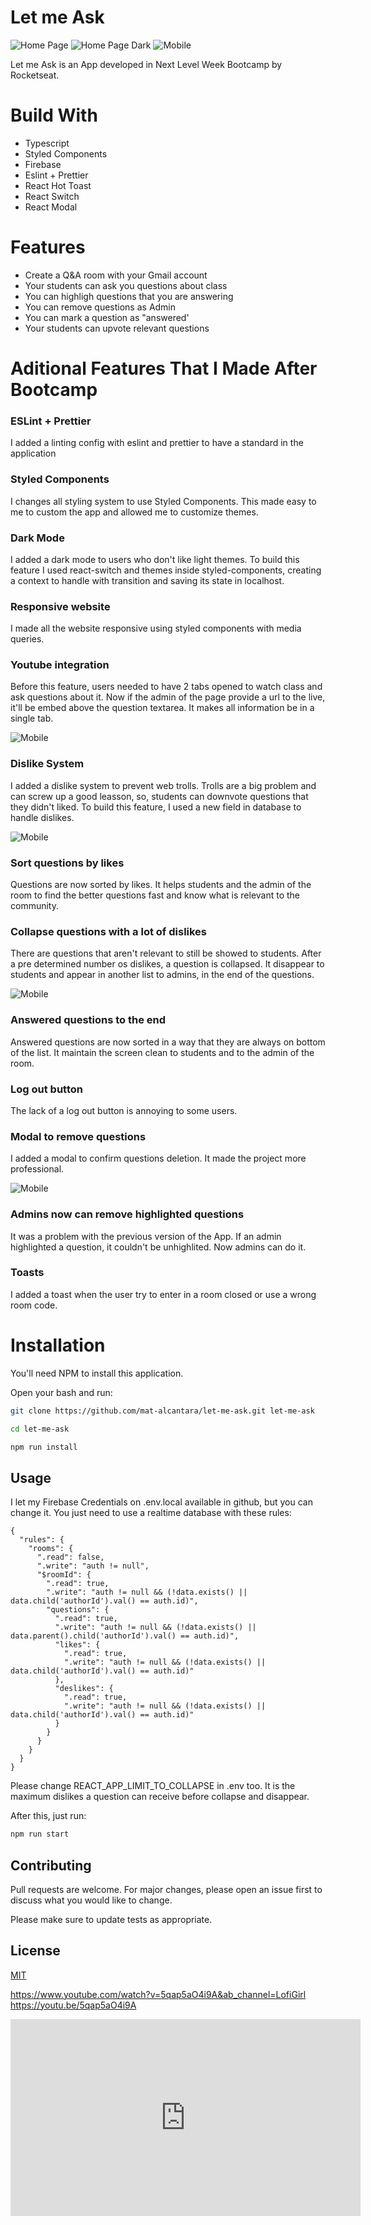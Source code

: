 # Let me Ask

![Home Page](./src/assets/web-home.png)
![Home Page Dark](./src/assets/web-home-dark.png)
![Mobile](./src/assets/mobile-views.png)

Let me Ask is an App developed in Next Level Week Bootcamp by Rocketseat.

# Build With

- Typescript
- Styled Components
- Firebase
- Eslint + Prettier
- React Hot Toast
- React Switch
- React Modal

# Features

- Create a Q&A room with your Gmail account
- Your students can ask you questions about class
- You can highligh questions that you are answering
- You can remove questions as Admin
- You can mark a question as "answered'
- Your students can upvote relevant questions

# Aditional Features That I Made After Bootcamp

### ESLint + Prettier

I added a linting config with eslint and prettier to have a standard in the application

### Styled Components

I changes all styling system to use Styled Components. This made easy to me to custom the app and allowed me to customize themes.

### Dark Mode

I added a dark mode to users who don't like light themes. To build this feature I used react-switch and themes inside styled-components, creating a context to handle with transition and saving its state in localhost.

### Responsive website

I made all the website responsive using styled components with media queries.

### Youtube integration

Before this feature, users needed to have 2 tabs opened to watch class and ask questions about it. Now if the admin of the page provide a url to the live, it'll be embed above the question textarea. It makes all information be in a single tab.

![Mobile](./src/assets/youtube-integration.png)

### Dislike System

I added a dislike system to prevent web trolls. Trolls are a big problem and can screw up a good leasson, so, students can downvote questions that they didn't liked. To build this feature, I used a new field in database to handle dislikes.

![Mobile](./src/assets/dislike-system.png)

### Sort questions by likes

Questions are now sorted by likes. It helps students and the admin of the room to find the better questions fast and know what is relevant to the community.

### Collapse questions with a lot of dislikes

There are questions that aren't relevant to still be showed to students. After a pre determined number os dislikes, a question is collapsed. It disappear to students and appear in another list to admins, in the end of the questions.

![Mobile](./src/assets/collapsed-answer.png)

### Answered questions to the end

Answered questions are now sorted in a way that they are always on bottom of the list. It maintain the screen clean to students and to the admin of the room.

### Log out button

The lack of a log out button is annoying to some users.

### Modal to remove questions

I added a modal to confirm questions deletion. It made the project more professional.

![Mobile](./src/assets/modal-example.png)

### Admins now can remove highlighted questions

It was a problem with the previous version of the App. If an admin highlighted a question, it couldn't be unhighlited. Now admins can do it.

### Toasts

I added a toast when the user try to enter in a room closed or use a wrong room code.

# Installation

You'll need NPM to install this application.

Open your bash and run:

```bash
git clone https://github.com/mat-alcantara/let-me-ask.git let-me-ask
```

```bash
cd let-me-ask
```

```bash
npm run install
```

## Usage

I let my Firebase Credentials on .env.local available in github, but you can change it. You just need to use a realtime database with these rules:

```
{
  "rules": {
    "rooms": {
      ".read": false,
      ".write": "auth != null",
      "$roomId": {
        ".read": true,
        ".write": "auth != null && (!data.exists() || data.child('authorId').val() == auth.id)",
        "questions": {
          ".read": true,
          ".write": "auth != null && (!data.exists() || data.parent().child('authorId').val() == auth.id)",
          "likes": {
            ".read": true,
            ".write": "auth != null && (!data.exists() || data.child('authorId').val() == auth.id)"
          },
          "deslikes": {
            ".read": true,
            ".write": "auth != null && (!data.exists() || data.child('authorId').val() == auth.id)"
          }
        }
      }
    }
  }
}
```

Please change REACT_APP_LIMIT_TO_COLLAPSE in .env too. It is the maximum dislikes a question can receive before collapse and disappear.

After this, just run:

```bash
npm run start
```

## Contributing

Pull requests are welcome. For major changes, please open an issue first to discuss what you would like to change.

Please make sure to update tests as appropriate.

## License

[MIT](https://choosealicense.com/licenses/mit/)

https://www.youtube.com/watch?v=5qap5aO4i9A&ab_channel=LofiGirl
https://youtu.be/5qap5aO4i9A

<iframe width="560" height="315" src="https://www.youtube.com/watch?v=5qap5aO4i9A&ab_channel=LofiGirl" title="YouTube video player" frameborder="0" allow="accelerometer; autoplay; clipboard-write; encrypted-media; gyroscope; picture-in-picture" allowfullscreen></iframe>
